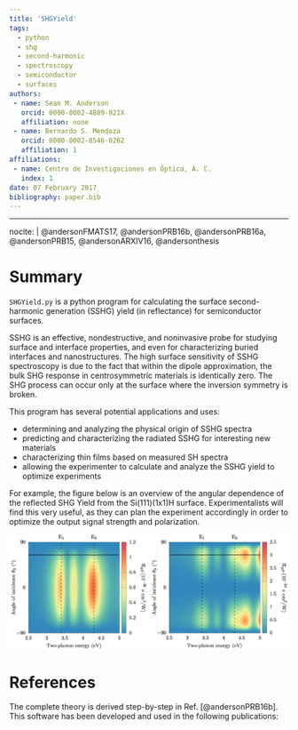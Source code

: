 ```yaml
---
title: 'SHGYield'
tags:
  - python
  - shg
  - second-harmonic
  - spectroscopy
  - semiconductor
  - surfaces
authors:
 - name: Sean M. Anderson
   orcid: 0000-0002-4809-921X
   affiliation: none
 - name: Bernardo S. Mendoza
   orcid: 0000-0002-8546-0262
   affiliation: 1
affiliations:
 - name: Centro de Investigaciones en Óptica, A. C.
   index: 1
date: 07 February 2017
bibliography: paper.bib
---
```


---
nocite: | 
  @andersonFMATS17, @andersonPRB16b, @andersonPRB16a, @andersonPRB15, @andersonARXIV16, @andersonthesis

# Summary

`SHGYield.py` is a python program for calculating the surface second-harmonic generation (SSHG) yield (in reflectance) for semiconductor surfaces. 

SSHG is an effective, nondestructive, and noninvasive probe for studying surface and interface properties, and even for characterizing buried interfaces and nanostructures. The high surface sensitivity of SSHG spectroscopy is due to the fact that within the dipole approximation, the bulk SHG response in centrosymmetric materials is identically zero. The SHG process can occur only at the surface where the inversion symmetry is broken. 

This program has several potential applications and uses:
* determining and analyzing the physical origin of SSHG spectra
* predicting and characterizing the radiated SSHG for interesting new materials
* characterizing thin films based on measured SH spectra
* allowing the experimenter to calculate and analyze the SSHG yield to optimize experiments

For example, the figure below is an overview of the angular dependence of the reflected SHG Yield from the Si(111)(1x1)H surface. Experimentalists will find this very useful, as they can plan the experiment accordingly in order to optimize the output signal strength and polarization.

![An overview of the angular dependence of the SHG Yield for the Si(111)(1x1)H surface](../example/figures/3D-Si1x1.png)


# References

The complete theory is derived step-by-step in Ref. [@andersonPRB16b]. This software has been developed and used in the following publications:
